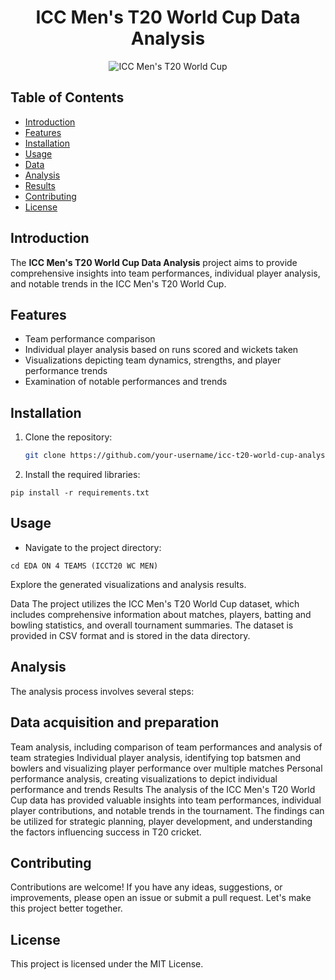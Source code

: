 <div align="center">

# ICC Men's T20 World Cup Data Analysis

![ICC Men's T20 World Cup](t20_world_cup_image.jpg)

</div>

## Table of Contents

- [Introduction](#introduction)
- [Features](#features)
- [Installation](#installation)
- [Usage](#usage)
- [Data](#data)
- [Analysis](#analysis)
- [Results](#results)
- [Contributing](#contributing)
- [License](#license)

## Introduction

The **ICC Men's T20 World Cup Data Analysis** project aims to provide comprehensive insights into team performances, individual player analysis, and notable trends in the ICC Men's T20 World Cup.

## Features

- Team performance comparison
- Individual player analysis based on runs scored and wickets taken
- Visualizations depicting team dynamics, strengths, and player performance trends
- Examination of notable performances and trends

## Installation

1. Clone the repository:

   ```bash
   git clone https://github.com/your-username/icc-t20-world-cup-analysis.git

2. Install the required libraries:
   
  ```pip install -r requirements.txt```

## Usage


- Navigate to the project directory:

```cd EDA ON 4 TEAMS (ICCT20 WC MEN)```

Explore the generated visualizations and analysis results.

Data
The project utilizes the ICC Men's T20 World Cup dataset, which includes comprehensive information about matches, players, batting and bowling statistics, and overall tournament summaries. The dataset is provided in CSV format and is stored in the data directory.

## Analysis
The analysis process involves several steps:

## Data acquisition and preparation
Team analysis, including comparison of team performances and analysis of team strategies
Individual player analysis, identifying top batsmen and bowlers and visualizing player performance over multiple matches
Personal performance analysis, creating visualizations to depict individual performance and trends
Results
The analysis of the ICC Men's T20 World Cup data has provided valuable insights into team performances, individual player contributions, and notable trends in the tournament. The findings can be utilized for strategic planning, player development, and understanding the factors influencing success in T20 cricket.

## Contributing
Contributions are welcome! If you have any ideas, suggestions, or improvements, please open an issue or submit a pull request. Let's make this project better together.

## License
This project is licensed under the MIT License.

